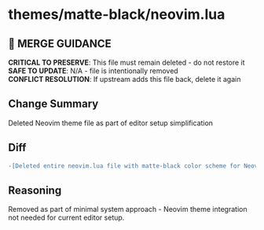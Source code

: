 # themes/matte-black/neovim.lua

## 🚨 MERGE GUIDANCE
**CRITICAL TO PRESERVE**: This file must remain deleted - do not restore it  
**SAFE TO UPDATE**: N/A - file is intentionally removed  
**CONFLICT RESOLUTION**: If upstream adds this file back, delete it again

## Change Summary
Deleted Neovim theme file as part of editor setup simplification

## Diff
```diff
-[Deleted entire neovim.lua file with matte-black color scheme for Neovim editor]
```

## Reasoning
Removed as part of minimal system approach - Neovim theme integration not needed for current editor setup.
